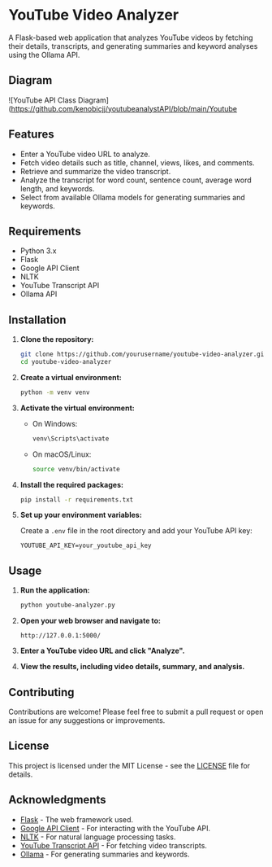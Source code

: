 # YouTube Video Analyzer

A Flask-based web application that analyzes YouTube videos by fetching their details, transcripts, and generating summaries and keyword analyses using the Ollama API.

## Diagram

![YouTube API Class Diagram](https://github.com/kenobicjj/youtubeanalystAPI/blob/main/Youtube

## Features

- Enter a YouTube video URL to analyze.
- Fetch video details such as title, channel, views, likes, and comments.
- Retrieve and summarize the video transcript.
- Analyze the transcript for word count, sentence count, average word length, and keywords.
- Select from available Ollama models for generating summaries and keywords.

## Requirements

- Python 3.x
- Flask
- Google API Client
- NLTK
- YouTube Transcript API
- Ollama API

## Installation

1. **Clone the repository:**

   ```bash
   git clone https://github.com/yourusername/youtube-video-analyzer.git
   cd youtube-video-analyzer
   ```

2. **Create a virtual environment:**

   ```bash
   python -m venv venv
   ```

3. **Activate the virtual environment:**

   - On Windows:
     ```bash
     venv\Scripts\activate
     ```
   - On macOS/Linux:
     ```bash
     source venv/bin/activate
     ```

4. **Install the required packages:**

   ```bash
   pip install -r requirements.txt
   ```

5. **Set up your environment variables:**

   Create a `.env` file in the root directory and add your YouTube API key:

   ```plaintext
   YOUTUBE_API_KEY=your_youtube_api_key
   ```

## Usage

1. **Run the application:**

   ```bash
   python youtube-analyzer.py
   ```

2. **Open your web browser and navigate to:**

   ```
   http://127.0.0.1:5000/
   ```

3. **Enter a YouTube video URL and click "Analyze".**

4. **View the results, including video details, summary, and analysis.**

## Contributing

Contributions are welcome! Please feel free to submit a pull request or open an issue for any suggestions or improvements.

## License

This project is licensed under the MIT License - see the [LICENSE](LICENSE) file for details.

## Acknowledgments

- [Flask](https://flask.palletsprojects.com/) - The web framework used.
- [Google API Client](https://github.com/googleapis/google-api-python-client) - For interacting with the YouTube API.
- [NLTK](https://www.nltk.org/) - For natural language processing tasks.
- [YouTube Transcript API](https://github.com/jdepoix/youtube-transcript-api) - For fetching video transcripts.
- [Ollama](https://ollama.com/) - For generating summaries and keywords.

